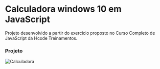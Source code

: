 # Calculadora windows 10 em JavaScript

Projeto desenvolvido a partir do exercício proposto no Curso Completo de JavaScript da Hcode Treinamentos.

### Projeto
![Calculadora](https://firebasestorage.googleapis.com/v0/b/hcode-com-br.appspot.com/o/calculadora-hcode-win.png?alt=media&token=218a8f2a-b800-4d03-92e8-9e493a4e949f)
